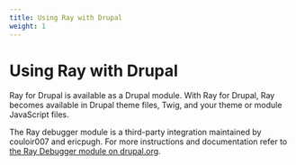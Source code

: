 ```yaml
---
title: Using Ray with Drupal
weight: 1
---
```

# Using Ray with Drupal

Ray for Drupal is available as a Drupal module. With Ray for Drupal, Ray becomes available in Drupal theme files, Twig, and your theme or module JavaScript files.

The Ray debugger module is a third-party integration maintained by couloir007 and ericpugh. For more instructions and documentation refer to [the Ray Debugger module on drupal.org](https://www.drupal.org/project/ray_debugger/).

